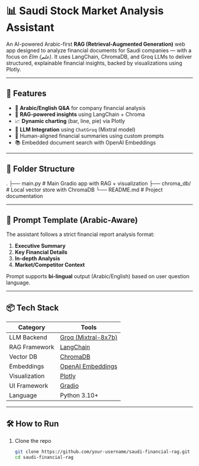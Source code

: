 # 📊 Saudi Stock Market Analysis Assistant

An AI-powered Arabic-first **RAG (Retrieval-Augmented Generation)** web app designed to analyze financial documents for Saudi companies — with a focus on *Elm (علم)*. It uses LangChain, ChromaDB, and Groq LLMs to deliver structured, explainable financial insights, backed by visualizations using Plotly.

---

## 🚀 Features

- 💬 **Arabic/English Q&A** for company financial analysis
- 🔎 **RAG-powered insights** using LangChain + Chroma
- 📈 **Dynamic charting** (bar, line, pie) via Plotly
- 🤖 **LLM Integration** using `ChatGroq` (Mixtral model)
- 🧠 Human-aligned financial summaries using custom prompts
- 📚 Embedded document search with OpenAI Embeddings

---

## 📂 Folder Structure

.
├── main.py # Main Gradio app with RAG + visualization
├── chroma_db/ # Local vector store with ChromaDB
└── README.md # Project documentation


---

## 🧠 Prompt Template (Arabic-Aware)

The assistant follows a strict financial report analysis format:

1. **Executive Summary**
2. **Key Financial Details**
3. **In-depth Analysis**
4. **Market/Competitor Context**

Prompt supports **bi-lingual** output (Arabic/English) based on user question language.

---

## 📦 Tech Stack

| Category       | Tools |
|----------------|-------|
| LLM Backend    | [Groq (Mixtral-8x7b)](https://groq.com) |
| RAG Framework  | [LangChain](https://www.langchain.com/) |
| Vector DB      | [ChromaDB](https://www.trychroma.com/) |
| Embeddings     | [OpenAI Embeddings](https://platform.openai.com/docs/guides/embeddings) |
| Visualization  | [Plotly](https://plotly.com/python/) |
| UI Framework   | [Gradio](https://www.gradio.app/) |
| Language       | Python 3.10+ |

---

## 🛠️ How to Run

1. Clone the repo  
   ```bash
   git clone https://github.com/your-username/saudi-financial-rag.git
   cd saudi-financial-rag


